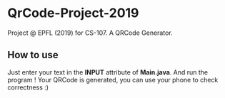 # QrCode-Project-2019

Project @ EPFL (2019) for CS-107. A QRCode Generator.

## How to use

Just enter your text in the **INPUT** attribute of **Main.java**. And run the program ! 
Your QRCode is generated, you can use your phone to check correctness :)

